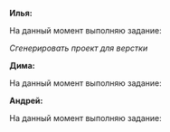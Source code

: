 **Илья:**

На данный момент выполняю задание:

*Сгенерировать проект для верстки*


**Дима:**

На данный момент выполняю задание:

**Андрей:**

На данный момент выполняю задание: